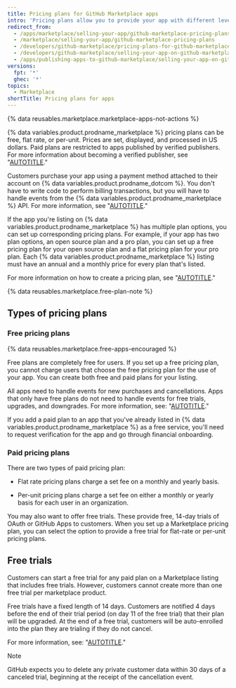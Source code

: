 ```yaml
---
title: Pricing plans for GitHub Marketplace apps
intro: 'Pricing plans allow you to provide your app with different levels of service or resources. You can offer up to 10 pricing plans in your {% data variables.product.prodname_marketplace %} listing.'
redirect_from:
  - /apps/marketplace/selling-your-app/github-marketplace-pricing-plans
  - /marketplace/selling-your-app/github-marketplace-pricing-plans
  - /developers/github-marketplace/pricing-plans-for-github-marketplace-apps
  - /developers/github-marketplace/selling-your-app-on-github-marketplace/pricing-plans-for-github-marketplace-apps
  - /apps/publishing-apps-to-github-marketplace/selling-your-app-on-github-marketplace/pricing-plans-for-github-marketplace-apps
versions:
  fpt: '*'
  ghec: '*'
topics:
  - Marketplace
shortTitle: Pricing plans for apps
---
```


{% data reusables.marketplace.marketplace-apps-not-actions %}

{% data variables.product.prodname_marketplace %} pricing plans can be free, flat rate, or per-unit. Prices are set, displayed, and processed in US dollars. Paid plans are restricted to apps published by verified publishers. For more information about becoming a verified publisher, see "[AUTOTITLE](/apps/github-marketplace/github-marketplace-overview/applying-for-publisher-verification-for-your-organization)."

Customers purchase your app using a payment method attached to their account on {% data variables.product.prodname_dotcom %}. You don't have to write code to perform billing transactions, but you will have to handle events from the {% data variables.product.prodname_marketplace %} API. For more information, see "[AUTOTITLE](/apps/github-marketplace/using-the-github-marketplace-api-in-your-app)."

If the app you're listing on {% data variables.product.prodname_marketplace %} has multiple plan options, you can set up corresponding pricing plans. For example, if your app has two plan options, an open source plan and a pro plan, you can set up a free pricing plan for your open source plan and a flat pricing plan for your pro plan. Each {% data variables.product.prodname_marketplace %} listing must have an annual and a monthly price for every plan that's listed.

For more information on how to create a pricing plan, see "[AUTOTITLE](/apps/github-marketplace/listing-an-app-on-github-marketplace/setting-pricing-plans-for-your-listing)."

{% data reusables.marketplace.free-plan-note %}

## Types of pricing plans

### Free pricing plans

{% data reusables.marketplace.free-apps-encouraged %}

Free plans are completely free for users. If you set up a free pricing plan, you cannot charge users that choose the free pricing plan for the use of your app. You can create both free and paid plans for your listing.

All apps need to handle events for new purchases and cancellations. Apps that only have free plans do not need to handle events for free trials, upgrades, and downgrades. For more information, see: "[AUTOTITLE](/apps/github-marketplace/using-the-github-marketplace-api-in-your-app)."

If you add a paid plan to an app that you've already listed in {% data variables.product.prodname_marketplace %} as a free service, you'll need to request verification for the app and go through financial onboarding.

### Paid pricing plans

There are two types of paid pricing plan:

* Flat rate pricing plans charge a set fee on a monthly and yearly basis.

* Per-unit pricing plans charge a set fee on either a monthly or yearly basis for each user in an organization.

You may also want to offer free trials. These provide free, 14-day trials of OAuth or GitHub Apps to customers. When you set up a Marketplace pricing plan, you can select the option to provide a free trial for flat-rate or per-unit pricing plans.

## Free trials

Customers can start a free trial for any paid plan on a Marketplace listing that includes free trials. However, customers cannot create more than one free trial per marketplace product.

Free trials have a fixed length of 14 days. Customers are notified 4 days before the end of their trial period (on day 11 of the free trial) that their plan will be upgraded. At the end of a free trial, customers will be auto-enrolled into the plan they are trialing if they do not cancel.

For more information, see: "[AUTOTITLE](/apps/github-marketplace/using-the-github-marketplace-api-in-your-app/handling-new-purchases-and-free-trials)."

> [!NOTE]
> GitHub expects you to delete any private customer data within 30 days of a canceled trial, beginning at the receipt of the cancellation event.
